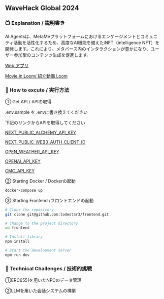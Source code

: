 ## WaveHack Global 2024

### 📺 Explanation / 説明書き

AI Agentsは、MetaMeプラットフォームにおけるエンゲージメントとコミュニティ活動を活性化するため、高度なAI機能を備えたiNFT（intelligence NFT）を開発します。これにより、メタバース内のインタラクションが豊かになり、ユーザー参加型のコンテンツ生成を促進します。

 [Web アプリ](https://aqvn7purek.ap-northeast-1.awsapprunner.com/)

 [Movie in Loom/ 紹介動画 Loom](https://www.loom.com/share/6d470c31cb374f7f94587d5b7be31d77?sid=c83495ec-9e79-43f2-96cd-7337bb9681b0)
  
### 🔵 How to excute / 実行方法
① Get API / APIの取得

.env.sample を .envに書き換えてください

下記のリンクからAPIを取得してください

  [NEXT_PUBLIC_ALCHEMY_API_KEY](https://www.alchemy.com/)
  
  [NEXT_PUBLIC_WEB3_AUTH_CLIENT_ID](https://web3auth.io/)

  [OPEN_WEATHER_API_KEY](https://hibi-update.org/other/openweathermap-api/)
  
  [OPENAI_API_KEY](https://platform.openai.com/api-keys)

  [CMC_API_KEY](https://coinmarketcap.com/api/)
  

② Starting Docker / Dockerの起動
```bash
docker-compose up
```

③ Starting Frontend /フロントエンドの起動
```bash
# Clone the repository
git clone git@github.com:lodestar3/frontend.git

# Change to the project directory
cd frontend

# Install library
npm install 

# Start the development server
npm run dev
```

### 🔵 Technical Challenges / 技術的挑戦

①ERC6551を用いたNPCのデータ管理

②LLMを用いた会話システムの構築
